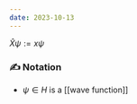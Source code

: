 ```yaml
---
date: 2023-10-13
---
```

$\hat{X} \psi := x \psi$ 
### ✍️ Notation
- $\psi \in H$ is a [[wave function]]
